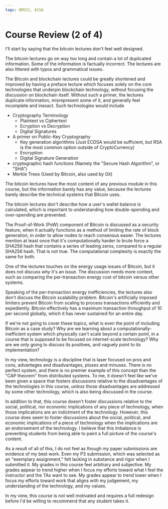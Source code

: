 ```yaml
---
tags: OMSCS, AISA
---
```

# Course Review (2 of 4)

I'll start by saying that the bitcoin lectures don't feel well designed.

The bitcoin lectures go on way too long and contain a lot of duplicated information. Some of the information is factually incorrect. The lectures are also littered with typos and grammatical issues.

The Bitcoin and blockchain lectures could be greatly shortened and improved by having a preface lecture which focuses solely on the core technologies that underpin blockchain technology, without focusing the discussion on blockchain itself. Without such a primer, the lectures duplicate information, misrepresent some of it, and generally feel incomplete and inexact. Such technologies would include

- Cryptography Terminology
	- Plaintext vs Ciphertext
	- Ecryption vs Decryption
	- Digital Signatures
- A primer on Public-Key Cryptography
	- Key generation algorithms (Just ECDSA would be sufficient, but RSA is the most common option outside of CryptoCurrency)
	- Encryption
	- Digital Signature Generation
- cryptographic hash functions (Namely the "Secure Hash Algorithm", or "SHA")
- Merkle Trees (Used by Bitcoin, also used by Git)

The bitcoin lectures have the most content of any previous module in this course, but the information barely has any value, because the lectures barely describe the technical systems that Bitcoin uses.

The bitcoin lectures don't describe how a user's wallet balance is calculated, which is important to understanding how double-spending and over-spending are prevented.

The Proof-of-Work (PoW) component of Bitcoin is discussed as a security feature, when it actually functions as a method of limiting the rate of block generation, in order to allow nodes to reach consensus easier. The lectures mention at least once that it's computationally harder to brute force a SHA256 hash that contains a series of leading zeros, compared to a regular SHA256 hash. That is not true. The computational complexity is exactly the same for both.

One of the lectures touches on the energy usage issues of Bitcoin, but it does not discuss _why_ it's an issue. The discussion needs more context, such as comparing the per-transaction energy cost of bitcoin versus other systems.

Speaking of the per-transaction energy inefficiencies, the lectures also don't discuss the Bitcoin scalability problem. Bitcoin's artificially imposed limiters prevent Bitcoin from scaling to process transactions efficiently and expediently. Bitcoin effectively has a maximum transaction throughput of 10 per second globally, which it has never sustained for an entire day.

If we're not going to cover these topics, what is even the point of including Bitcoin as a case study? Why are we learning about a computationally-inefficient system which physically can't scale beyond a certain point, in a course that is supposed to be focused on internet-scale technology? Why are we only going to discuss its positives, and vaguely point to its implementation?

In my view, technology is a discipline that is laser focused on pros and cons, advantages and disadvantages, pluses and minuses. There is no perfect system, and there is no premier example of this concept than the "CAP theorem" from distributed systems. To me, it doesn't feel like we've been given a space that fosters discussions relative to the disadvantages of the technologies in this course, _unless_ those disadvantages are addressed by some other technology, which is also being discussed in the course.

In addition to that, this course doesn't foster discussions relative to the social, political, nor economic implications of any piece of technology, when those implications are an indictment of the technology. However, this course does seem to foster discussions about the social, political, and economic implications of a piece of technology when the implications are an endorsement of the technology. I believe that this imbalance is preventing students from being able to paint a full picture of the course's content.

As a result of all of this, I do not feel as though my paper submissions are evidence of my best work. Even my P3 submission, which was selected as an "exemplary assignment," felt lacking in substance and rigor when I submitted it. My grades in this course feel arbitrary and subjective. My grades appear to trend higher when I focus my efforts toward what I feel the instructor and the TAs want to see. My grades appear to trend lower when I focus my efforts toward work that aligns with my judgement, my understanding of the technology, and my values.

In my view, this course is not well motivated and requires a full redesign before I'd be willing to recommend that any student takes it.
